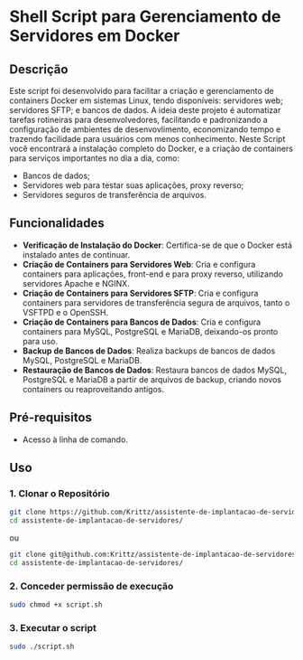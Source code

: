 # Shell Script para Gerenciamento de Servidores em Docker

## Descrição

Este script foi desenvolvido para facilitar a criação e gerenciamento de containers Docker em sistemas Linux, tendo disponíveis: servidores web; servidores SFTP; e bancos de dados.
A ideia deste projeto é automatizar tarefas rotineiras para desenvolvedores, facilitando e padronizando a configuração de ambientes de desenvovlimento, economizando tempo e trazendo facilidade
para usuários com menos conhecimento.
Neste Script você encontrará a instalação completo do Docker, e a criação de containers para serviços importantes no dia a dia, como:
- Bancos de dados;
- Servidores web para testar suas aplicações, proxy reverso;
- Servidores seguros de transferência de arquivos.


## Funcionalidades

- **Verificação de Instalação do Docker**: Certifica-se de que o Docker está instalado antes de continuar.
- **Criação de Containers para Servidores Web**: Cria e configura containers para aplicações, front-end e para proxy reverso, utilizando servidores Apache e NGINX.
- **Criação de Containers para Servidores SFTP**: Cria e configura containers para servidores de transferência segura de arquivos, tanto o VSFTPD e o OpenSSH.
- **Criação de Containers para Bancos de Dados**: Cria e configura containers para MySQL, PostgreSQL e MariaDB, deixando-os pronto para uso.
- **Backup de Bancos de Dados**: Realiza backups de bancos de dados MySQL, PostgreSQL e MariaDB.
- **Restauração de Bancos de Dados**: Restaura bancos de dados MySQL, PostgreSQL e MariaDB a partir de arquivos de backup, criando novos containers ou reaproveitando antigos.

## Pré-requisitos

- Acesso à linha de comando.

## Uso

### 1. Clonar o Repositório

```bash
git clone https://github.com/Krittz/assistente-de-implantacao-de-servidores.git
cd assistente-de-implantacao-de-servidores/
```
ou
```bash
git clone git@github.com:Krittz/assistente-de-implantacao-de-servidores.git
cd assistente-de-implantacao-de-servidores/
```
### 2. Conceder permissão de execução

```bash
sudo chmod +x script.sh
```
### 3. Executar o script

```bash
sudo ./script.sh
```
